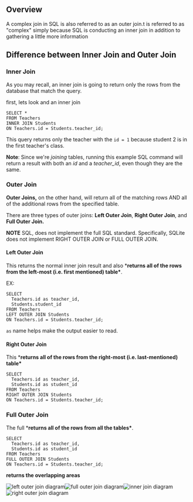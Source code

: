 ## Overview

A complex join in SQL is also referred to as an outer join.t is referred to as "complex" simply because SQL is conducting an inner join in addition to gathering a little more information

## Difference between Inner Join and Outer Join

### Inner Join

As you may recall, an inner join is going to return only the rows from the database that match the query.

first, lets look and an inner join

```sqlite
SELECT *
FROM Teachers
INNER JOIN Students
ON Teachers.id = Students.teacher_id;
```

This query returns only the teacher with the `id = 1` because student 2 is in the first teacher's class.

**Note**: Since we're *joining* tables, running this example SQL command will return a result with both an *id* and a *teacher_id*, even though they are the same.

### Outer Join

**Outer Joins,** on the other hand, will return all of the matching rows AND all of the additional rows from the specified table.

 There are three types of outer joins: **Left Outer Join**, **Right Outer Join**, and **Full Outer Join.**

**NOTE** SQL, does not implement the full SQL standard. Specifically, SQLite does not implement RIGHT OUTER JOIN or FULL OUTER JOIN.

#### Left Outer Join

This returns the normal inner join result and also ***returns all of the rows from the left-most (i.e. first mentioned) table\***.

EX:

```sqlite
SELECT
  Teachers.id as teacher_id,
  Students.student_id
FROM Teachers
LEFT OUTER JOIN Students
ON Teachers.id = Students.teacher_id;
```

`as` name helps make the output easier to read.

#### Right Outer Join

This ***returns all of the rows from the right-most (i.e. last-mentioned) table\***

```sqlite
SELECT
  Teachers.id as teacher_id,
  Students.id as student_id
FROM Teachers
RIGHT OUTER JOIN Students
ON Teachers.id = Students.teacher_id;
```

### Full Outer Join

The full ***returns all of the rows from all the tables\***.

```sqlite
SELECT
  Teachers.id as teacher_id,
  Students.id as student_id
FROM Teachers
FULL OUTER JOIN Students
ON Teachers.id = Students.teacher_id;
```

 **returns the overlapping areas** 

![left outer join diagram](http://readme-pics.s3.amazonaws.com/Left%20Outer%20Join%20Venn%20Diagram.png)![full outer join diagram](http://readme-pics.s3.amazonaws.com/Full%20Outer%20Join%20Venn%20Diagram.png)![inner join diagram](http://readme-pics.s3.amazonaws.com/Inner%20Join%20Venn%20Diagram.png)![right outer join diagram](http://readme-pics.s3.amazonaws.com/Right%20Outer%20Join%20Venn%20Diagram.png)